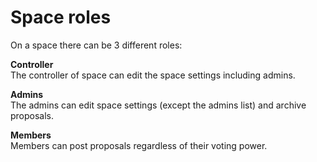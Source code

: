 # Space roles

On a space there can be 3 different roles:

**Controller**  
The controller of space can edit the space settings including admins.

**Admins**  
The admins can edit space settings \(except the admins list\) and archive proposals.

**Members**  
Members can post proposals regardless of their voting power.


